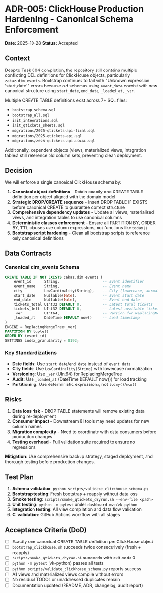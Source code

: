 # ADR-005: ClickHouse Production Hardening - Canonical Schema Enforcement
**Date:** 2025-10-28
**Status:** Accepted

## Context
Despite Task 004 completion, the repository still contains multiple conflicting DDL definitions for ClickHouse objects, particularly `zakaz.dim_events`. Bootstrap continues to fail with "Unknown expression 'start_date'" errors because old schemas using `event_date` coexist with new canonical structure using `start_date`, `end_date`, `_loaded_at`, `_ver`.

Multiple CREATE TABLE definitions exist across 7+ SQL files:
- `bootstrap_schema.sql`
- `bootstrap_all.sql`
- `init_integrations.sql`
- `init_qtickets_sheets.sql`
- `migrations/2025-qtickets-api-final.sql`
- `migrations/2025-qtickets-api.sql`
- `migrations/2025-qtickets-api.LOCAL.sql`

Additionally, dependent objects (views, materialized views, integration tables) still reference old column sets, preventing clean deployment.

## Decision
We will enforce a single canonical ClickHouse schema by:

1. **Canonical object definitions** - Retain exactly one CREATE TABLE definition per object aligned with the domain model
2. **Strategic DROP/CREATE sequence** - Insert DROP TABLE IF EXISTS before canonical CREATE to guarantee correct structure
3. **Comprehensive dependency updates** - Update all views, materialized views, and integration tables to use canonical columns
4. **Deterministic clauses enforcement** - Ensure all PARTITION BY, ORDER BY, TTL clauses use column expressions, not functions like `today()`
5. **Bootstrap script hardening** - Clean all bootstrap scripts to reference only canonical definitions

## Data Contracts

### Canonical dim_events Schema
```sql
CREATE TABLE IF NOT EXISTS zakaz.dim_events (
    event_id      String,                    -- Event identifier
    event_name    String,                    -- Event name
    city          LowCardinality(String),    -- City (lowercase, normalized)
    start_date    Nullable(Date),            -- Event start date
    end_date      Nullable(Date),            -- Event end date
    tickets_total UInt32 DEFAULT 0,          -- Latest total tickets
    tickets_left  UInt32 DEFAULT 0,          -- Latest available tickets
    _ver          UInt64,                    -- Version for ReplacingMergeTree
    _loaded_at    DateTime DEFAULT now()     -- Load timestamp
)
ENGINE = ReplacingMergeTree(_ver)
PARTITION BY tuple()
ORDER BY (event_id)
SETTINGS index_granularity = 8192;
```

### Key Standardizations
- **Date fields**: Use `start_date`/`end_date` instead of `event_date`
- **City fields**: Use `LowCardinality(String)` with lowercase normalization
- **Versioning**: Use `_ver` (UInt64) for ReplacingMergeTree
- **Audit**: Use `_loaded_at` (DateTime DEFAULT now()) for load tracking
- **Partitioning**: Use deterministic expressions, not `today()`/`now()`

## Risks

1. **Data loss risk** - DROP TABLE statements will remove existing data during re-deployment
2. **Consumer impact** - Downstream BI tools may need updates for new column names
3. **Migration complexity** - Need to coordinate with data consumers before production changes
4. **Testing overhead** - Full validation suite required to ensure no regressions

**Mitigation**: Use comprehensive backup strategy, staged deployment, and thorough testing before production changes.

## Test Plan

1. **Schema validation**: `python scripts/validate_clickhouse_schema.py`
2. **Bootstrap testing**: Fresh bootstrap + reapply without data loss
3. **Smoke testing**: `scripts/smoke_qtickets_dryrun.sh --env-file <path>`
4. **Unit testing**: `python -m pytest` under `dashboard-mvp/vk-python`
5. **Integration testing**: All view compilation and data flow validation
6. **CI validation**: GitHub Actions workflow with all stages

## Acceptance Criteria (DoD)

- [ ] Exactly one canonical CREATE TABLE definition per ClickHouse object
- [ ] `bootstrap_clickhouse.sh` succeeds twice consecutively (fresh + reapply)
- [ ] `scripts/smoke_qtickets_dryrun.sh` succeeds with exit code 0
- [ ] `python -m pytest` (vk-python) passes all tests
- [ ] `python scripts/validate_clickhouse_schema.py` reports success
- [ ] All views and materialized views compile without errors
- [ ] No residual TODOs or unaddressed duplicates remain
- [ ] Documentation updated (README, ADR, changelog, audit report)